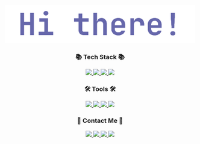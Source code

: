 <div align="center">
  <img src="./hi-there.png">

  <h3>📚 Tech Stack 📚</h3>
  <p>
    <a href="https://github.com/prettykim?tab=repositories&language=python">
      <img src="https://img.shields.io/badge/Python-3776AB?style=flat-square&logo=Python&logoColor=white">
    </a>
    <a href="https://github.com/search?l=&q=user%3Aprettykim+fastapi+language%3APython&type=code">
      <img src="https://img.shields.io/badge/FastAPI-009688?style=flat-square&logo=FastAPI&logoColor=white">
    </a>
    <a href="https://github.com/prettykim?tab=repositories&language=html">
      <img src="https://img.shields.io/badge/HTML5-E34F26?style=flat-square&logo=HTML5&logoColor=white">
    </a>
    <a href="https://github.com/prettykim?tab=repositories&language=css">
      <img src="https://img.shields.io/badge/CSS3-1572B6?style=flat-square&logo=CSS3&logoColor=white">
    </a>
  </p>

  <h3>🛠 Tools 🛠</h3>
  <p>
    <a href="https://code.visualstudio.com">
      <img src="https://img.shields.io/badge/Visual%20Studio%20Code-007ACC?style=flat-square&logo=Visual%20Studio%20Code&logoColor=white">
    </a>
    <a href="https://github.com">
      <img src="https://img.shields.io/badge/GitHub-181717?style=flat-square&logo=GitHub&logoColor=white">
    </a>
    <a href="https://aka.ms/terminal">
      <img src="https://img.shields.io/badge/Windows%20Terminal-4D4D4D?style=flat-square&logo=Windows%20Terminal&logoColor=white">
    </a>
    <a href="https://git-scm.com">
      <img src="https://img.shields.io/badge/Git-F05032?style=flat-square&logo=Git&logoColor=white">
    </a>
  </p>

  <h3>💖 Contact Me 💖</h3>
  <p>
    <a href="https://www.instagram.com/mini_mini_joon">
      <img src="https://img.shields.io/badge/Instagram-E4405F?style=flat-square&logo=Instagram&logoColor=white">
    </a>
    <a href="https://discord.com/users/802084252211740692">
      <img src="https://img.shields.io/badge/Discord-5865F2?style=flat-square&logo=Discord&logoColor=white">
    </a>
    <a href="https://velog.io/@prettykim">
      <img src="https://img.shields.io/badge/velog-20C997?style=flat-square&logo=Velog&logoColor=white">
    <a href="mailto:mg7441081@gmail.com">
      <img src="https://img.shields.io/badge/Gmail-EA4335?style=flat-square&logo=Gmail&logoColor=white">
    </a>
  </p>
</div>
